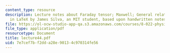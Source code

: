 ```yaml
---
content_type: resource
description: Lecture notes about Faraday tensor; Maxwell; General relativity. Prepared
  in LaTeX by James Silva, an MIT student, based upon handwritten notes.
file: https://ol-ocw-studio-app-qa.s3.amazonaws.com/courses/8-022-physics-ii-electricity-and-magnetism-fall-2006/7e7cef7bf2dda28e90134c970314fe56_lecture44.pdf
file_type: application/pdf
resourcetype: Document
title: lecture44.pdf
uid: 7e7cef7b-f2dd-a28e-9013-4c970314fe56
---
```

